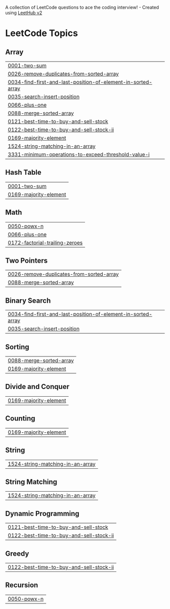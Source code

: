 A collection of LeetCode questions to ace the coding interview! - Created using [LeetHub v2](https://github.com/arunbhardwaj/LeetHub-2.0)
<!---LeetCode Topics Start-->
# LeetCode Topics
## Array
|  |
| ------- |
| [0001-two-sum](https://github.com/daniel1sender/LeetCodeStudyPlan/tree/master/0001-two-sum) |
| [0026-remove-duplicates-from-sorted-array](https://github.com/daniel1sender/LeetCodeStudyPlan/tree/master/0026-remove-duplicates-from-sorted-array) |
| [0034-find-first-and-last-position-of-element-in-sorted-array](https://github.com/daniel1sender/LeetCodeStudyPlan/tree/master/0034-find-first-and-last-position-of-element-in-sorted-array) |
| [0035-search-insert-position](https://github.com/daniel1sender/LeetCodeStudyPlan/tree/master/0035-search-insert-position) |
| [0066-plus-one](https://github.com/daniel1sender/LeetCodeStudyPlan/tree/master/0066-plus-one) |
| [0088-merge-sorted-array](https://github.com/daniel1sender/LeetCodeStudyPlan/tree/master/0088-merge-sorted-array) |
| [0121-best-time-to-buy-and-sell-stock](https://github.com/daniel1sender/LeetCodeStudyPlan/tree/master/0121-best-time-to-buy-and-sell-stock) |
| [0122-best-time-to-buy-and-sell-stock-ii](https://github.com/daniel1sender/LeetCodeStudyPlan/tree/master/0122-best-time-to-buy-and-sell-stock-ii) |
| [0169-majority-element](https://github.com/daniel1sender/LeetCodeStudyPlan/tree/master/0169-majority-element) |
| [1524-string-matching-in-an-array](https://github.com/daniel1sender/LeetCodeStudyPlan/tree/master/1524-string-matching-in-an-array) |
| [3331-minimum-operations-to-exceed-threshold-value-i](https://github.com/daniel1sender/LeetCodeStudyPlan/tree/master/3331-minimum-operations-to-exceed-threshold-value-i) |
## Hash Table
|  |
| ------- |
| [0001-two-sum](https://github.com/daniel1sender/LeetCodeStudyPlan/tree/master/0001-two-sum) |
| [0169-majority-element](https://github.com/daniel1sender/LeetCodeStudyPlan/tree/master/0169-majority-element) |
## Math
|  |
| ------- |
| [0050-powx-n](https://github.com/daniel1sender/LeetCodeStudyPlan/tree/master/0050-powx-n) |
| [0066-plus-one](https://github.com/daniel1sender/LeetCodeStudyPlan/tree/master/0066-plus-one) |
| [0172-factorial-trailing-zeroes](https://github.com/daniel1sender/LeetCodeStudyPlan/tree/master/0172-factorial-trailing-zeroes) |
## Two Pointers
|  |
| ------- |
| [0026-remove-duplicates-from-sorted-array](https://github.com/daniel1sender/LeetCodeStudyPlan/tree/master/0026-remove-duplicates-from-sorted-array) |
| [0088-merge-sorted-array](https://github.com/daniel1sender/LeetCodeStudyPlan/tree/master/0088-merge-sorted-array) |
## Binary Search
|  |
| ------- |
| [0034-find-first-and-last-position-of-element-in-sorted-array](https://github.com/daniel1sender/LeetCodeStudyPlan/tree/master/0034-find-first-and-last-position-of-element-in-sorted-array) |
| [0035-search-insert-position](https://github.com/daniel1sender/LeetCodeStudyPlan/tree/master/0035-search-insert-position) |
## Sorting
|  |
| ------- |
| [0088-merge-sorted-array](https://github.com/daniel1sender/LeetCodeStudyPlan/tree/master/0088-merge-sorted-array) |
| [0169-majority-element](https://github.com/daniel1sender/LeetCodeStudyPlan/tree/master/0169-majority-element) |
## Divide and Conquer
|  |
| ------- |
| [0169-majority-element](https://github.com/daniel1sender/LeetCodeStudyPlan/tree/master/0169-majority-element) |
## Counting
|  |
| ------- |
| [0169-majority-element](https://github.com/daniel1sender/LeetCodeStudyPlan/tree/master/0169-majority-element) |
## String
|  |
| ------- |
| [1524-string-matching-in-an-array](https://github.com/daniel1sender/LeetCodeStudyPlan/tree/master/1524-string-matching-in-an-array) |
## String Matching
|  |
| ------- |
| [1524-string-matching-in-an-array](https://github.com/daniel1sender/LeetCodeStudyPlan/tree/master/1524-string-matching-in-an-array) |
## Dynamic Programming
|  |
| ------- |
| [0121-best-time-to-buy-and-sell-stock](https://github.com/daniel1sender/LeetCodeStudyPlan/tree/master/0121-best-time-to-buy-and-sell-stock) |
| [0122-best-time-to-buy-and-sell-stock-ii](https://github.com/daniel1sender/LeetCodeStudyPlan/tree/master/0122-best-time-to-buy-and-sell-stock-ii) |
## Greedy
|  |
| ------- |
| [0122-best-time-to-buy-and-sell-stock-ii](https://github.com/daniel1sender/LeetCodeStudyPlan/tree/master/0122-best-time-to-buy-and-sell-stock-ii) |
## Recursion
|  |
| ------- |
| [0050-powx-n](https://github.com/daniel1sender/LeetCodeStudyPlan/tree/master/0050-powx-n) |
<!---LeetCode Topics End-->